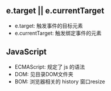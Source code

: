 ## e.target || e.currentTarget
  - e.target: 
  触发事件的目标元素
  - e.currentTarget: 
  触发绑定事件的元素

## JavaScript
  - ECMAScript:  规定了 js 的语法
  - DOM:  见目录DOM文件夹
  - BOM:  浏览器相关的 history 窗口resize